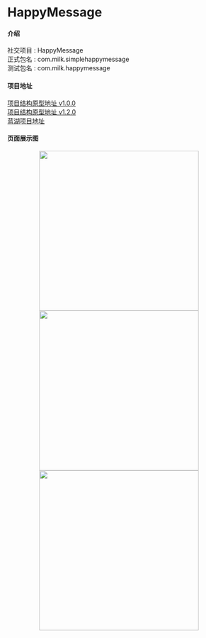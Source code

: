 # HappyMessage

#### 介绍

社交项目 : HappyMessage <br>
正式包名 : com.milk.simplehappymessage <br>
测试包名 : com.milk.happymessage <br>

#### 项目地址

[项目结构原型地址 v1.0.0](https://bdsmtw.axshare.com/#id=lqpl05&p=%E8%84%91%E5%9B%BE&g=1) <br>
[项目结构原型地址 v1.2.0](https://bdsmtw.axshare.com/#id=lqpl05&p=%E8%84%91%E5%9B%BE&g=1) <br>
[蓝湖项目地址](https://lanhuapp.com/web/#/item/project/stage?pid=5a07feaf-c3b5-4dbc-8002-9a462cfd1e6b&image_id=41d3561f-ec4e-4570-9572-7f050c0b859b&tid=e02d611e-58da-40f2-9a40-18eb5fe104a5) <br>

#### 页面展示图

<center class="half">
    <img src="https://gitee.com/mobplus/HappyMessage/raw/master/app/project_image/img.png" width="360"/>
    <img src="https://gitee.com/mobplus/HappyMessage/raw/master/app/project_image/img_1.png" width="360"/>
    <img src="https://gitee.com/mobplus/HappyMessage/raw/master/app/project_image/img_2.png" width="360"/>
</center>
